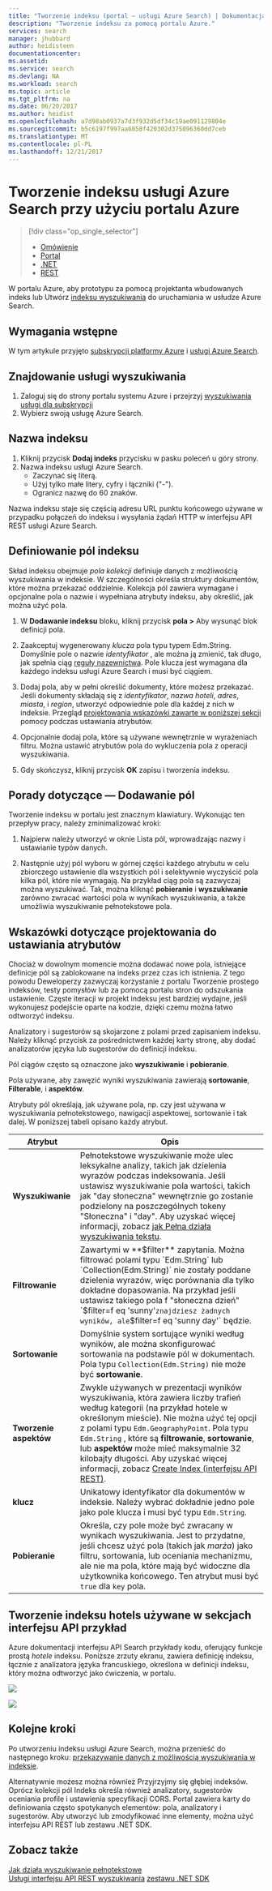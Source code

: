 ```yaml
---
title: "Tworzenie indeksu (portal — usługi Azure Search) | Dokumentacja firmy Microsoft"
description: "Tworzenie indeksu za pomocą portalu Azure."
services: search
manager: jhubbard
author: heidisteen
documentationcenter: 
ms.assetid: 
ms.service: search
ms.devlang: NA
ms.workload: search
ms.topic: article
ms.tgt_pltfrm: na
ms.date: 06/20/2017
ms.author: heidist
ms.openlocfilehash: a7d98ab0937a7d3f932d5df34c19ae091129804e
ms.sourcegitcommit: b5c6197f997aa6858f420302d375896360dd7ceb
ms.translationtype: MT
ms.contentlocale: pl-PL
ms.lasthandoff: 12/21/2017
---
```

# <a name="create-an-azure-search-index-using-the-azure-portal"></a>Tworzenie indeksu usługi Azure Search przy użyciu portalu Azure
> [!div class="op_single_selector"]
> * [Omówienie](search-what-is-an-index.md)
> * [Portal](search-create-index-portal.md)
> * [.NET](search-create-index-dotnet.md)
> * [REST](search-create-index-rest-api.md)
> 
> 

W portalu Azure, aby prototypu za pomocą projektanta wbudowanych indeks lub Utwórz [indeksu wyszukiwania](search-what-is-an-index.md) do uruchamiania w usłudze Azure Search. 

## <a name="prerequisites"></a>Wymagania wstępne

W tym artykule przyjęto [subskrypcji platformy Azure](https://azure.microsoft.com/pricing/free-trial/?WT.mc_id=A261C142F) i [usługi Azure Search](search-create-service-portal.md).  

## <a name="find-your-search-service"></a>Znajdowanie usługi wyszukiwania
1. Zaloguj się do strony portalu systemu Azure i przejrzyj [wyszukiwania usługi dla subskrypcji](https://portal.azure.com/#blade/HubsExtension/BrowseResourceBlade/resourceType/Microsoft.Search%2FsearchServices)
2. Wybierz swoją usługę Azure Search.

## <a name="name-the-index"></a>Nazwa indeksu

1. Kliknij przycisk **Dodaj indeks** przycisku w pasku poleceń u góry strony.
2. Nazwa indeksu usługi Azure Search. 
   * Zaczynać się literą.
   * Użyj tylko małe litery, cyfry i łączniki ("-").
   * Ogranicz nazwę do 60 znaków.

  Nazwa indeksu staje się częścią adresu URL punktu końcowego używane w przypadku połączeń do indeksu i wysyłania żądań HTTP w interfejsu API REST usługi Azure Search.

## <a name="define-the-fields-of-your-index"></a>Definiowanie pól indeksu

Skład indeksu obejmuje *pola kolekcji* definiuje danych z możliwością wyszukiwania w indeksie. W szczególności określa struktury dokumentów, które można przekazać oddzielnie. Kolekcja pól zawiera wymagane i opcjonalne pola o nazwie i wypełniana atrybuty indeksu, aby określić, jak można użyć pola.

1. W **Dodawanie indeksu** bloku, kliknij przycisk **pola >** Aby wysunąć blok definicji pola. 

2. Zaakceptuj wygenerowany *klucza* pola typu typem Edm.String. Domyślnie pole o nazwie *identyfikator* , ale można ją zmienić, tak długo, jak spełnia ciąg [reguły nazewnictwa](https://docs.microsoft.com/rest/api/searchservice/Naming-rules). Pole klucza jest wymagana dla każdego indeksu usługi Azure Search i musi być ciągiem.

3. Dodaj pola, aby w pełni określić dokumenty, które możesz przekazać. Jeśli dokumenty składają się z *identyfikator*, *nazwa hoteli*, *adres*, *miasta*, i *region*, utworzyć odpowiednie pole dla każdej z nich w indeksie. Przegląd [projektowania wskazówki zawarte w poniższej sekcji](#design) pomocy podczas ustawiania atrybutów.

4. Opcjonalnie dodaj pola, które są używane wewnętrznie w wyrażeniach filtru. Można ustawić atrybutów pola do wykluczenia pola z operacji wyszukiwania.

5. Gdy skończysz, kliknij przycisk **OK** zapisu i tworzenia indeksu.

## <a name="tips-for-adding-fields"></a>Porady dotyczące — Dodawanie pól

Tworzenie indeksu w portalu jest znacznym klawiatury. Wykonując ten przepływ pracy, należy zminimalizować kroki:

1. Najpierw należy utworzyć w oknie Lista pól, wprowadzając nazwy i ustawianie typów danych.

2. Następnie użyj pól wyboru w górnej części każdego atrybutu w celu zbiorczego ustawienie dla wszystkich pól i selektywnie wyczyścić pola kilka pól, które nie wymagają. Na przykład ciąg pola są zazwyczaj można wyszukiwać. Tak, można kliknąć **pobieranie** i **wyszukiwanie** zarówno zwracać wartości pola w wynikach wyszukiwania, a także umożliwia wyszukiwanie pełnotekstowe pola. 

<a name="design"></a>
## <a name="design-guidance-for-setting-attributes"></a>Wskazówki dotyczące projektowania do ustawiania atrybutów

Chociaż w dowolnym momencie można dodawać nowe pola, istniejące definicje pól są zablokowane na indeks przez czas ich istnienia. Z tego powodu Deweloperzy zazwyczaj korzystanie z portalu Tworzenie prostego indeksów, testy pomysłów lub za pomocą portalu stron do odszukania ustawienie. Częste iteracji w projekt indeksu jest bardziej wydajne, jeśli wykonujesz podejście oparte na kodzie, dzięki czemu można łatwo odtworzyć indeksu.

Analizatory i sugestorów są skojarzone z polami przed zapisaniem indeksu. Należy kliknąć przycisk za pośrednictwem każdej karty stronę, aby dodać analizatorów języka lub sugestorów do definicji indeksu.

Pól ciągów często są oznaczone jako **wyszukiwanie** i **pobieranie**.

Pola używane, aby zawęzić wyniki wyszukiwania zawierają **sortowanie**, **Filterable**, i **aspektów**.

Atrybuty pól określają, jak używane pola, np. czy jest używana w wyszukiwania pełnotekstowego, nawigacji aspektowej, sortowanie i tak dalej. W poniższej tabeli opisano każdy atrybut.

|Atrybut|Opis|  
|---------------|-----------------|  
|**Wyszukiwanie**|Pełnotekstowe wyszukiwanie może ulec leksykalne analizy, takich jak dzielenia wyrazów podczas indeksowania. Jeśli ustawisz wyszukiwanie pola wartości, takich jak "day słoneczna" wewnętrznie go zostanie podzielony na poszczególnych tokeny "Słoneczna" i "day". Aby uzyskać więcej informacji, zobacz [jak Pełna działa wyszukiwania tekstu](search-lucene-query-architecture.md).|  
|**Filtrowanie**|Zawartymi w **$filter** zapytania. Można filtrować polami typu `Edm.String` lub `Collection(Edm.String)` nie zostały poddane dzielenia wyrazów, więc porównania dla tylko dokładne dopasowania. Na przykład jeśli ustawisz takiego pola f "słoneczna dzień" `$filter=f eq 'sunny'` znajdziesz żadnych wyników, ale `$filter=f eq 'sunny day'` będzie. |  
|**Sortowanie**|Domyślnie system sortujące wyniki według wyników, ale można skonfigurować sortowania na podstawie pól w dokumentach. Pola typu `Collection(Edm.String)` nie może być **sortowanie**. |  
|**Tworzenie aspektów**|Zwykle używanych w prezentacji wyników wyszukiwania, która zawiera liczby trafień według kategorii (na przykład hotele w określonym mieście). Nie można użyć tej opcji z polami typu `Edm.GeographyPoint`. Pola typu `Edm.String` , które są **filtrowanie**, **sortowanie**, lub **aspektów** może mieć maksymalnie 32 kilobajty długości. Aby uzyskać więcej informacji, zobacz [Create Index (interfejsu API REST)](https://docs.microsoft.com/rest/api/searchservice/create-index).|  
|**klucz**|Unikatowy identyfikator dla dokumentów w indeksie. Należy wybrać dokładnie jedno pole jako pole klucza i musi być typu `Edm.String`.|  
|**Pobieranie**|Określa, czy pole może być zwracany w wynikach wyszukiwania. Jest to przydatne, jeśli chcesz użyć pola (takich jak *marża*) jako filtru, sortowania, lub oceniania mechanizmu, ale nie ma pola, które mają być widoczne dla użytkownika końcowego. Ten atrybut musi być `true` dla `key` pola.|  

## <a name="create-the-hotels-index-used-in-example-api-sections"></a>Tworzenie indeksu hotels używane w sekcjach interfejsu API przykład

Azure dokumentacji interfejsu API Search przykłady kodu, oferujący funkcje prostą *hotele* indeksu. Poniższe zrzuty ekranu, zawiera definicję indeksu, łącznie z analizatora języka francuskiego, określona w definicji indeksu, który można odtworzyć jako ćwiczenia, w portalu.

![](./media/search-create-index-portal/field-definitions.png)

![](./media/search-create-index-portal/set-analyzer.png)

## <a name="next-steps"></a>Kolejne kroki

Po utworzeniu indeksu usługi Azure Search, można przenieść do następnego kroku: [przekazywanie danych z możliwością wyszukiwania w indeksie](search-what-is-data-import.md).

Alternatywnie możesz można również Przyjrzyjmy się głębiej indeksów. Oprócz kolekcji pól Indeks określa również analizatory, sugestorów oceniania profile i ustawienia specyfikacji CORS. Portal zawiera karty do definiowania często spotykanych elementów: pola, analizatory i sugestorów. Aby utworzyć lub zmodyfikować inne elementy, można użyć interfejsu API REST lub zestawu .NET SDK.

## <a name="see-also"></a>Zobacz także

 [Jak działa wyszukiwanie pełnotekstowe](search-lucene-query-architecture.md)  
 [Usługi interfejsu API REST wyszukiwania](https://docs.microsoft.com/rest/api/searchservice/) [zestawu .NET SDK](https://docs.microsoft.com/dotnet/api/overview/azure/search?view=azure-dotnet)

